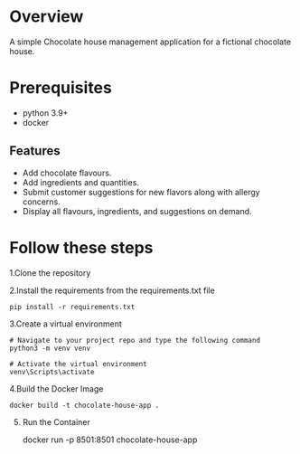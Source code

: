 # Overview
A simple Chocolate house management application for a fictional chocolate house.
# Prerequisites
- python 3.9+
- docker 
## Features

- Add chocolate flavours.
- Add ingredients and quantities.
- Submit customer suggestions for new flavors along with allergy concerns.
- Display all flavours, ingredients, and suggestions on demand.

# Follow these steps

1.Clone the repository

2.Install the requirements from the requirements.txt file

    pip install -r requirements.txt
3.Create a virtual environment

    # Navigate to your project repo and type the following command
    python3 -m venv venv

    # Activate the virtual environment
    venv\Scripts\activate

4.Build the Docker Image

    docker build -t chocolate-house-app .
5. Run the Container
   
     docker run -p 8501:8501 chocolate-house-app


   
  
  
